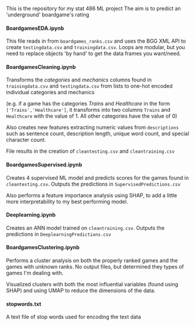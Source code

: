 This is the repository for my stat 486 ML project
The aim is to predict an 'underground' boardgame's rating


#### BoardgamesEDA.ipynb
This file reads in from `boardgames_ranks.csv` and uses the BGG XML API to create `testingdata.csv` and `trainingdata.csv`. Loops are modular, but you need to replace objects 'by hand' to get the data frames you want/need.

#### BoardgamesCleaning.ipynb
Transforms the *categories* and *mechanics* columns found in `trainingdata.csv` and `testingdata.csv` from lists to one-hot encoded individual categories and mechanics

(e.g. if a game has the categories *Trains* and *Healthcare* in the form `['Trains','Healthcare']`, it transforms into two columns `Trains` and `Healthcare` with the value of 1. All other categories have the value of 0)

Also creates new features extracting numeric values from `descriptions` such as sentence count, description length, unique word count, and special character count.

File results in the creation of `cleantesting.csv` and `cleantraining.csv`

#### BoardgamesSupervised.ipynb
Creates 4 supervised ML model and predicts scores for the games found in `cleantesting.csv`.
Outputs the predictions in `SupervisedPredictions.csv`

Also performs a feature importance analysis using SHAP, to add a little more interpretability to my best performing model.

#### Deeplearning.ipynb
Creates an ANN model trained on `cleantraining.csv`. Outputs the predictions in `DeeplearningPredictions.csv`

#### BoardgamesClustering.ipynb
Performs a cluster analysis on both the properly ranked games and the games with unknown ranks. No output files, but determined they types of games I'm dealing with.

Visualized clusters with both the most influential variables (found using SHAP) and using UMAP to reduce the dimensions of the data.

#### stopwords.txt
A text file of stop words used for encoding the text data